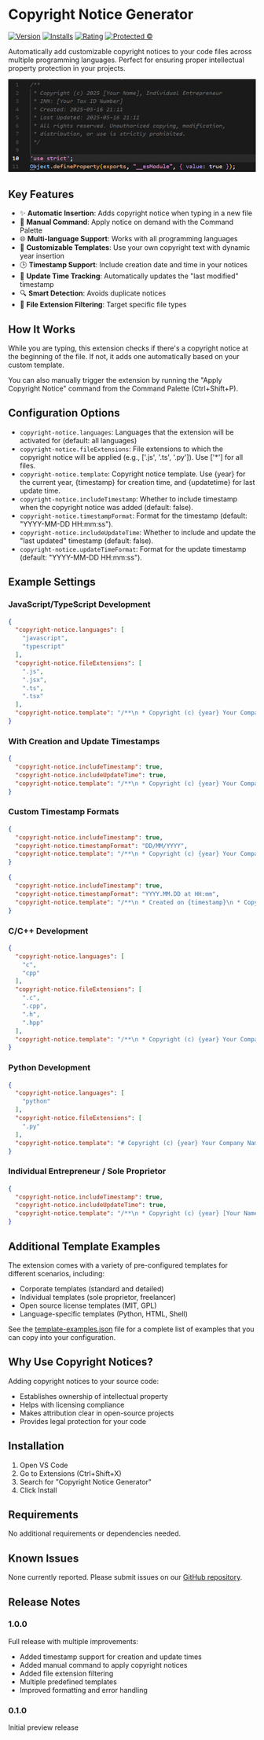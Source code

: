 # Copyright Notice Generator

[![Version](https://img.shields.io/badge/version-1.0.0-blue.svg)](https://marketplace.visualstudio.com/items?itemName=bivex.copyright-notice)
[![Installs](https://img.shields.io/badge/installs-new-brightgreen.svg)](https://marketplace.visualstudio.com/items?itemName=bivex.copyright-notice)
[![Rating](https://img.shields.io/badge/rating-5%20stars-yellow.svg)](https://marketplace.visualstudio.com/items?itemName=bivex.copyright-notice)
[![Protected ©](https://a.b-b.top/badge.svg?repo=bivex.copyright-notice-0.1.0&label=Protected%20©&background_color=37474f&background_color2=607d8b&utm_source=github&utm_medium=readme&utm_campaign=badge)](https://a.b-b.top)

Automatically add customizable copyright notices to your code files across multiple programming languages. Perfect for ensuring proper intellectual property protection in your projects.

![Extension Demo](images/image.png)

## Key Features

- ✨ **Automatic Insertion**: Adds copyright notice when typing in a new file
- 🔄 **Manual Command**: Apply notice on demand with the Command Palette
- 🌐 **Multi-language Support**: Works with all programming languages
- 📝 **Customizable Templates**: Use your own copyright text with dynamic year insertion
- 🕒 **Timestamp Support**: Include creation date and time in your notices
- 🔄 **Update Time Tracking**: Automatically updates the "last modified" timestamp
- 🔍 **Smart Detection**: Avoids duplicate notices
- 🧩 **File Extension Filtering**: Target specific file types

## How It Works

While you are typing, this extension checks if there's a copyright notice at the beginning of the file. If not, it adds one automatically based on your custom template.

You can also manually trigger the extension by running the "Apply Copyright Notice" command from the Command Palette (Ctrl+Shift+P).

## Configuration Options

- `copyright-notice.languages`: Languages that the extension will be activated for (default: all languages)
- `copyright-notice.fileExtensions`: File extensions to which the copyright notice will be applied (e.g., ['.js', '.ts', '.py']). Use ['*'] for all files.
- `copyright-notice.template`: Copyright notice template. Use {year} for the current year, {timestamp} for creation time, and {updatetime} for last update time.
- `copyright-notice.includeTimestamp`: Whether to include timestamp when the copyright notice was added (default: false).
- `copyright-notice.timestampFormat`: Format for the timestamp (default: "YYYY-MM-DD HH:mm:ss").
- `copyright-notice.includeUpdateTime`: Whether to include and update the "last updated" timestamp (default: false).
- `copyright-notice.updateTimeFormat`: Format for the update timestamp (default: "YYYY-MM-DD HH:mm:ss").

## Example Settings

### JavaScript/TypeScript Development

```json
{
  "copyright-notice.languages": [
    "javascript", 
    "typescript"
  ],
  "copyright-notice.fileExtensions": [
    ".js",
    ".jsx",
    ".ts",
    ".tsx"
  ],
  "copyright-notice.template": "/**\n * Copyright (c) {year} Your Company Name\n * All rights reserved.\n */\n\n"
}
```

### With Creation and Update Timestamps

```json
{
  "copyright-notice.includeTimestamp": true,
  "copyright-notice.includeUpdateTime": true,
  "copyright-notice.template": "/**\n * Copyright (c) {year} Your Company Name\n * Created: {timestamp}\n * Last Updated: {updatetime}\n * All rights reserved.\n */\n\n"
}
```

### Custom Timestamp Formats

```json
{
  "copyright-notice.includeTimestamp": true,
  "copyright-notice.timestampFormat": "DD/MM/YYYY",
  "copyright-notice.template": "/**\n * Copyright (c) {year} Your Company Name\n * Date: {timestamp}\n * All rights reserved.\n */\n\n"
}
```

```json
{
  "copyright-notice.includeTimestamp": true,
  "copyright-notice.timestampFormat": "YYYY.MM.DD at HH:mm",
  "copyright-notice.template": "/**\n * Created on {timestamp}\n * Copyright (c) {year} Your Company Name\n * All rights reserved.\n */\n\n"
}
```

### C/C++ Development

```json
{
  "copyright-notice.languages": [
    "c",
    "cpp"
  ],
  "copyright-notice.fileExtensions": [
    ".c",
    ".cpp",
    ".h",
    ".hpp"
  ],
  "copyright-notice.template": "/**\n * Copyright (c) {year} Your Company Name\n * All rights reserved.\n */\n\n"
}
```

### Python Development

```json
{
  "copyright-notice.languages": [
    "python"
  ],
  "copyright-notice.fileExtensions": [
    ".py"
  ],
  "copyright-notice.template": "# Copyright (c) {year} Your Company Name\n# All rights reserved.\n\n"
}
```

### Individual Entrepreneur / Sole Proprietor

```json
{
  "copyright-notice.includeTimestamp": true,
  "copyright-notice.includeUpdateTime": true,
  "copyright-notice.template": "/**\n * Copyright (c) {year} [Your Name], Individual Entrepreneur\n * INN: [Your Tax ID Number]\n * Created: {timestamp}\n * Last Updated: {updatetime}\n * All rights reserved. Unauthorized copying, modification,\n * distribution, or use is strictly prohibited.\n */\n\n"
}
```

## Additional Template Examples

The extension comes with a variety of pre-configured templates for different scenarios, including:

- Corporate templates (standard and detailed)
- Individual templates (sole proprietor, freelancer)
- Open source license templates (MIT, GPL)
- Language-specific templates (Python, HTML, Shell)

See the [template-examples.json](https://github.com/bivex/copyright-notice/blob/main/template-examples.json) file for a complete list of examples that you can copy into your configuration.

## Why Use Copyright Notices?

Adding copyright notices to your source code:
- Establishes ownership of intellectual property
- Helps with licensing compliance
- Makes attribution clear in open-source projects
- Provides legal protection for your code

## Installation

1. Open VS Code
2. Go to Extensions (Ctrl+Shift+X)
3. Search for "Copyright Notice Generator"
4. Click Install

## Requirements

No additional requirements or dependencies needed.

## Known Issues

None currently reported. Please submit issues on our [GitHub repository](https://github.com/bivex/copyright-notice/issues).

## Release Notes

### 1.0.0

Full release with multiple improvements:
- Added timestamp support for creation and update times
- Added manual command to apply copyright notices
- Added file extension filtering
- Multiple predefined templates
- Improved formatting and error handling

### 0.1.0

Initial preview release 
